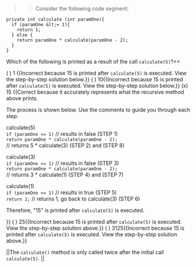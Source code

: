 >>Consider the following code segment:

```
private int calculate (int paramOne){
  if (paramOne &lt;= 1){
    return 1;
  } else {
    return paramOne * calculate(paramOne - 2);
  }
}
```

Which of the following is printed as a result of the call <code>calculate(5)</code>?<<

( ) 1 {{Incorrect because 15 is printed after <code>calculate(5)</code> is executed. View the step-by-step solution below.}}
( ) 10{{Incorrect because 15 is printed after <code>calculate(5)</code> is executed. View the step-by-step solution below.}}
(x) 15 {{Correct because it accurately represents what the recursive method above prints.
<p>The process is shown below. Use the comments to guide you through each step:</p>
<p>calculate(5)<br/>
<code>if (paramOne &lt;= 1)</code> // results in false (STEP 1)<br/>
<code>return paramOne * calculate(paramOne - 2);</code><br/> // returns 5 * calculate(3) (STEP 2) and (STEP 8)</p>
<p>calculate(3)<br/>
<code>if (paramOne &lt;= 1)</code> // results in false (STEP 3)<br/>
<code>return paramOne * calculate(paramOne - 2);</code><br/> // returns 3 * calculate(1) (STEP 4) and (STEP 7)</p>
<p>calculate(1)<br/>
<code>if (paramOne &lt;= 1)</code> // results in true (STEP 5)<br/>
<code>return 1;</code> // returns 1, go back to calculate(3) (STEP 6)</p>
<p>Therefore, "15" is printed after <code>calculate(5)</code> is executed.</p>}}
( ) 25{{Incorrect because 15 is printed after <code>calculate(5)</code> is executed. View the step-by-step solution above.}}
( ) 3125{{Incorrect because 15 is printed after <code>calculate(5)</code> is executed. View the step-by-step solution above.}}

||The <code>calculate()</code> method is only called twice after the initial call <code>calculate(5)</code>. ||
